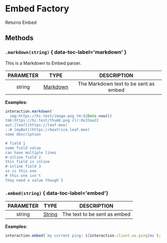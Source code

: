 # Embed Factory

Returns Embed

## Methods

### `.markdown(string)` { data-toc-label='markdown' }

This is a Markdown to Embed parser.

PARAMETER |    TYPE    |              DESCRIPTION
:-------: | :--------: | :-----------------------------------:
 string   | [Markdown] | The Markdown text to be sent as embed

**Examples:**

```javascript
interaction.markdown(`
  img:https://hi.test/image.png tm:${Date.now()}
tmb:https://hi.test/thumb.png clr:0x33aa22
aut:[leaf](https://leaf.moe)
::# [myBot](https://beatrice.leaf.moe)
some description

# field 1
some field value
can have multiple lines
#-inline field 2
this field is inline
#-inline field 3
so is this one
# this one isn't
they need a value though`)
```

### `.embed(string)` { data-toc-label='embed'}

PARAMETER |   TYPE   |         DESCRIPTION
:-------: | :------: | :--------------------------:
 string   | [String] | The text to be sent as embed

**Examples:**

```javascript
interaction.embed(`my current ping: ${interaction.client.ws.ping}ms`);
```

[markdown]: https://www.markdownguide.org/
[string]: https://developer.mozilla.org/en-US/docs/Web/JavaScript/Reference/Global_Objects/String
